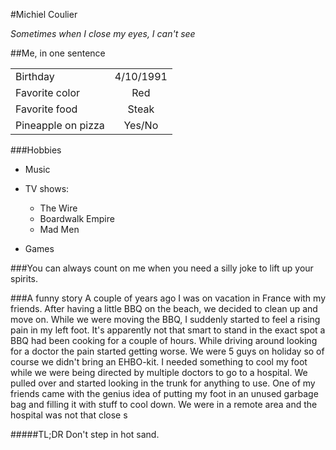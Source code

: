 #Michiel Coulier

*Sometimes when I close my eyes, I can't see*

##Me, in one sentence

|         |            |
| ------------- |:-------------:|
| Birthday     | 4/10/1991 |
| Favorite color    | Red |
| Favorite food      | Steak      |
| Pineapple on pizza | Yes/No      |

###Hobbies
* Music

* TV shows:
    * The Wire
    * Boardwalk Empire
    * Mad Men
    
* Games

###You can always count on me when you need a silly joke to lift up your spirits.

###A funny story
A couple of years ago I was on vacation in France with my friends. After having a little BBQ on the beach, we decided to clean up and move on. While we were moving the BBQ, I suddenly started to feel a rising pain in my left foot. It's apparently not that smart to stand in the exact spot a BBQ had been cooking for a couple of hours. While driving around looking for a doctor the pain started getting worse. We were 5 guys on holiday so of course we didn't bring an EHBO-kit. I needed something to cool my foot while we were being directed by multiple doctors to go to a hospital. We pulled over and started looking in the trunk for anything to use. One of my friends came with the genius idea of putting my foot in an unused garbage bag and filling it with stuff to cool down. We were in a remote area and the hospital was not that close s

#####TL;DR
Don't step in hot sand.

